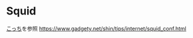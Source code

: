 # Squid
[こっち](https://github.com/thetaru/memorandum/tree/master/OS/Linux/RHEL7/squid)を参照
https://www.gadgety.net/shin/tips/internet/squid_conf.html
